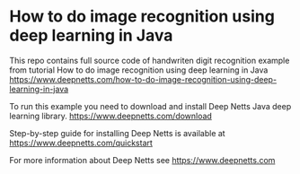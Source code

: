 # How to do image recognition using deep learning in Java

This repo contains full source code of handwriten digit recognition example from tutorial How to do image recognition using deep learning in Java https://www.deepnetts.com/how-to-do-image-recognition-using-deep-learning-in-java
 
To run this example you need to download and install Deep Netts Java deep learning library.
https://www.deepnetts.com/download
 
Step-by-step guide for installing Deep Netts is available at
https://www.deepnetts.com/quickstart
 
For more information about Deep Netts see https://www.deepnetts.com



